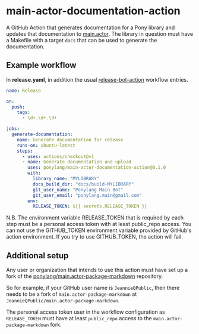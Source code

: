 # main-actor-documentation-action

A GitHub Action that generates documentation for a Pony library and updates that documentation to [main.actor](https://main.actor). The library in question must have a Makefile with a target `docs` that can be used to generate the documentation.

## Example workflow

In **release.yaml**, in addition the usual [release-bot-action](https://github.com/ponylang/release-bot-action) workflow entries.

```yml
name: Release

on:
  push:
    tags:
      - \d+.\d+.\d+

jobs:
  generate-documentation:
    name: Generate documentation for release
    runs-on: ubuntu-latest
    steps:
      - uses: actions/checkout@v1
      - name: Generate documentation and upload
        uses: ponylang/main-actor-documentation-action@0.1.0
        with:
          library_name: "MYLIBRARY"
          docs_build_dir: "docs/build-MYLIBRARY"
          git_user_name: "Ponylang Main Bot"
          git_user_email: "ponylang.main@gmail.com"
        env:
          RELEASE_TOKEN: ${{ secrets.RELEASE_TOKEN }}
```

N.B. The environment variable RELEASE_TOKEN that is required by each step must be a personal access token with at least public_repo access. You can not use the GITHUB_TOKEN environment variable provided by GitHub's action environment. If you try to use GITHUB_TOKEN, the action will fail.

## Additional setup

Any user or organization that intends to use this action must have set up a fork of the [ponylang/main.actor-package-markdown](https://github.com/ponylang/main.actor-package-markdown) repository.

So for example, if your GitHub user name is `JeannieQPublic`, then there needs to be a fork of `main.actor-package-markdown` at `JeannieQPublic/main.actor-package-markdown`.

The personal access token user in the workflow configuration as `RELEASE_TOKEN` must have at least `public_repo` access to the `main.actor-package-markdown` fork.
